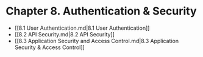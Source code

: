 # Chapter 8. Authentication & Security

- [[8.1 User Authentication.md|8.1 User Authentication]]
- [[8.2 API Security.md|8.2 API Security]]
- [[8.3 Application Security and Access Control.md|8.3 Application Security & Access Control]] 